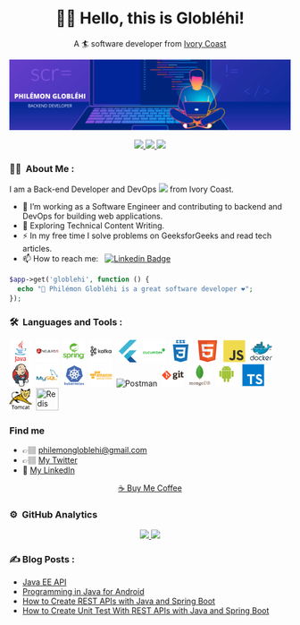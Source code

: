 <h1 align="center">
👋🏽 Hello, this is Globléhi!
</h1> 

<p align="center">
 A 🏄 software developer from <a href="https://goo.gl/maps/1U2epkAaDQJLXrGJ8">Ivory Coast</a> 
</p>

![Bio](https://raw.githubusercontent.com/philemongloblehi/philemongloblehi/master/bio.png)

<p align="center">
  <a href="mailto:philemongloblehi@gmail.com">
    <img src="https://img.shields.io/badge/Gmail-D14836?style=for-the-badge&logo=gmail&logoColor=white&link=mailto:philemongloblehi@gmail.com"/>
  </a>

  <a href="https://www.linkedin.com/in/philemon-globlehi/">
    <img src="https://img.shields.io/badge/LinkedIn-0077B5?style=for-the-badge&logo=linkedin&logoColor=white&link=https://www.linkedin.com/in/philemon-globlehi/"/>
  </a>

  <a href="https://stackoverflow.com/users/9645288/phil%c3%a9mon-globl%c3%a9hi?tab=profile">
    <img src="https://img.shields.io/badge/Stack_Overflow-FE7A16?style=for-the-badge&logo=stack-overflow&logoColor=white&link=https://stackoverflow.com/users/9645288/phil%c3%a9mon-globl%c3%a9hi?tab=profile"/>
  </a>
</p>

### :woman_technologist: &nbsp;About Me :

I am a Back-end Developer and DevOps <img src="https://media.giphy.com/media/WUlplcMpOCEmTGBtBW/giphy.gif" width="30"> from Ivory Coast.

- 🔭 I’m working as a Software Engineer and contributing to backend and DevOps for building web applications.
- 🌱 Exploring Technical Content Writing.
- ⚡ In my free time I solve problems on GeeksforGeeks and read tech articles.
- 📫 How to reach me: &nbsp; [![Linkedin Badge](https://img.shields.io/badge/-philemongloblehi-blue?style=flat&logo=Linkedin&logoColor=white)](https://www.linkedin.com/in/philemon-globlehi/)


```php
$app->get('globlehi', function () {
  echo "📇 Philémon Globléhi is a great software developer ❤️";
});
```
### 🛠 &nbsp;Languages and Tools :

<p>
<img src="https://github.com/devicons/devicon/blob/master/icons/java/java-original-wordmark.svg" title="Java" alt="Java" width="40" height="40"/>&nbsp;
<img src="https://github.com/devicons/devicon/blob/master/icons/angularjs/angularjs-original-wordmark.svg" title="Angular" alt="Angular" width="40" height="40"/>&nbsp;
<img src="https://github.com/devicons/devicon/blob/master/icons/spring/spring-original-wordmark.svg" title="Spring" alt="Spring" width="40" height="40"/>&nbsp;
<img src="https://github.com/devicons/devicon/blob/master/icons/apachekafka/apachekafka-original-wordmark.svg" title="Apache Kafka" alt="Apache Kafka" width="40" height="40"/>&nbsp;
<img src="https://github.com/devicons/devicon/blob/master/icons/flutter/flutter-original.svg" title="Flutter" alt="Flutter" width="40" height="40"/>&nbsp;
<img src="https://github.com/devicons/devicon/blob/master/icons/cucumber/cucumber-plain-wordmark.svg" title="Cucumber" alt="Cucumber " width="40" height="40"/>&nbsp;
<img src="https://github.com/devicons/devicon/blob/master/icons/css3/css3-plain-wordmark.svg"  title="CSS3" alt="CSS" width="40" height="40"/>&nbsp;
<img src="https://github.com/devicons/devicon/blob/master/icons/html5/html5-original.svg" title="HTML5" alt="HTML" width="40" height="40"/>&nbsp;
<img src="https://github.com/devicons/devicon/blob/master/icons/javascript/javascript-original.svg" title="JavaScript" alt="JavaScript" width="40" height="40"/>&nbsp;
<img src="https://github.com/devicons/devicon/blob/master/icons/docker/docker-original-wordmark.svg" title="Docker" alt="Docker" width="40" height="40"/>&nbsp;
<img src="https://github.com/devicons/devicon/blob/master/icons/jenkins/jenkins-original.svg" title="Jenkins"  alt="Jenkins" width="40" height="40"/>&nbsp;
<img src="https://github.com/devicons/devicon/blob/master/icons/mysql/mysql-original-wordmark.svg" title="MySQL"  alt="MySQL" width="40" height="40"/>&nbsp;
<img src="https://github.com/devicons/devicon/blob/master/icons/kubernetes/kubernetes-plain-wordmark.svg" title="Kubernetes" alt="Kubernetes" width="40" height="40"/>&nbsp;
<img src="https://github.com/devicons/devicon/blob/master/icons/amazonwebservices/amazonwebservices-plain-wordmark.svg" title="AWS" alt="AWS" width="40" height="40"/>&nbsp;
<img src="https://www.vectorlogo.zone/logos/getpostman/getpostman-icon.svg" title="Postman"  alt="Postman" width="40" height="40"/>&nbsp;
<img src="https://github.com/devicons/devicon/blob/master/icons/git/git-original-wordmark.svg" title="Git" **alt="Git" width="40" height="40"/>&nbsp;
<img src="https://github.com/devicons/devicon/blob/master/icons/mongodb/mongodb-original-wordmark.svg" title="MongoDB" **alt="MongoDB" width="40" height="40"/>&nbsp;
<img src="https://github.com/devicons/devicon/blob/master/icons/android/android-original-wordmark.svg" title="Android" **alt="Android" width="40" height="40"/>&nbsp;
 <img src="https://github.com/devicons/devicon/blob/master/icons/typescript/typescript-original.svg" title="TyeScript" **alt="TyeScript" width="40" height="40"/>&nbsp;
 <img src="https://github.com/devicons/devicon/blob/master/icons/tomcat/tomcat-original-wordmark.svg" title="Tomcat" **alt="Tomcat" width="40" height="40"/>&nbsp;
 <img src="https://github.com/devicons/devicon/tree/master/icons/redis" title="Redis" **alt="Redis" width="40" height="40"/>&nbsp;
</p>

### Find me

- 👉🏽 <a href="mailto:philemongloblehi@gmail.com">philemongloblehi@gmail.com</a>
- 👉🏽 [My Twitter](https://twitter.com/globlehi225)
- 💼 [My LinkedIn](https://www.linkedin.com/in/philemon-globlehi/)

<p align="center"><a href="https://www.buymeacoffee.com/?via=globlehi" font-color="#144579">☕️ Buy Me Coffee</a></p>

### ⚙️ &nbsp;GitHub Analytics

<p align="center">
<a href="https://github.com/philemongloblehi">
  <img height="180em" src="https://github-readme-stats-eight-theta.vercel.app/api?username=philemongloblehi&show_icons=true&theme=algolia&include_all_commits=true&count_private=true"/>
  <img height="180em" src="https://github-readme-stats.vercel.app/api/top-langs/?username=philemongloblehi&layout=compact&langs_count=8&theme=algolia&hide=php,html"/>
</a>
</p>

### ✍️ Blog Posts : 
<!-- BLOG-POST-LIST:START -->
- [Java EE API](https://medium.com/code-divoire/les-api-java-ee-642f9ad88d9f)
- [Programming in Java for Android](https://medium.com/@philemongloblehi225/programmer-en-java-pour-android-introduction-aux-concepts-partie-1-ded27a576b09)
- [How to Create REST APIs with Java and Spring Boot](https://www.youtube.com/watch?v=UlFjNflQd1g&ab_channel=10000codeurs)
- [How to Create Unit Test With REST APIs with Java and Spring Boot](https://www.youtube.com/watch?v=pjE3goGrWbI&ab_channel=10000codeurs)
<!-- BLOG-POST-LIST:END -->
